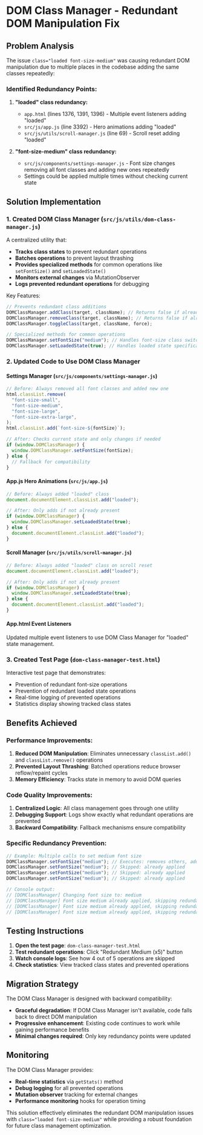 # DOM Class Manager - Redundant DOM Manipulation Fix

## Problem Analysis

The issue `class="loaded font-size-medium"` was causing redundant DOM manipulation due to multiple places in the codebase adding the same classes repeatedly:

### Identified Redundancy Points:

1. **"loaded" class redundancy:**
   - `app.html` (lines 1376, 1391, 1396) - Multiple event listeners adding "loaded"
   - `src/js/app.js` (line 3392) - Hero animations adding "loaded"
   - `src/js/utils/scroll-manager.js` (line 69) - Scroll reset adding "loaded"

2. **"font-size-medium" class redundancy:**
   - `src/js/components/settings-manager.js` - Font size changes removing all font classes and adding new ones repeatedly
   - Settings could be applied multiple times without checking current state

## Solution Implementation

### 1. Created DOM Class Manager (`src/js/utils/dom-class-manager.js`)

A centralized utility that:

- **Tracks class states** to prevent redundant operations
- **Batches operations** to prevent layout thrashing
- **Provides specialized methods** for common operations like `setFontSize()` and `setLoadedState()`
- **Monitors external changes** via MutationObserver
- **Logs prevented redundant operations** for debugging

Key Features:

```javascript
// Prevents redundant class additions
DOMClassManager.addClass(target, className); // Returns false if already present
DOMClassManager.removeClass(target, className); // Returns false if already absent
DOMClassManager.toggleClass(target, className, force);

// Specialized methods for common operations
DOMClassManager.setFontSize("medium"); // Handles font-size class switching
DOMClassManager.setLoadedState(true); // Handles loaded state specifically
```

### 2. Updated Code to Use DOM Class Manager

#### Settings Manager (`src/js/components/settings-manager.js`)

```javascript
// Before: Always removed all font classes and added new one
html.classList.remove(
  "font-size-small",
  "font-size-medium",
  "font-size-large",
  "font-size-extra-large",
);
html.classList.add(`font-size-${fontSize}`);

// After: Checks current state and only changes if needed
if (window.DOMClassManager) {
  window.DOMClassManager.setFontSize(fontSize);
} else {
  // Fallback for compatibility
}
```

#### App.js Hero Animations (`src/js/app.js`)

```javascript
// Before: Always added "loaded" class
document.documentElement.classList.add("loaded");

// After: Only adds if not already present
if (window.DOMClassManager) {
  window.DOMClassManager.setLoadedState(true);
} else {
  document.documentElement.classList.add("loaded");
}
```

#### Scroll Manager (`src/js/utils/scroll-manager.js`)

```javascript
// Before: Always added "loaded" class on scroll reset
document.documentElement.classList.add("loaded");

// After: Only adds if not already present
if (window.DOMClassManager) {
  window.DOMClassManager.setLoadedState(true);
} else {
  document.documentElement.classList.add("loaded");
}
```

#### App.html Event Listeners

Updated multiple event listeners to use DOM Class Manager for "loaded" state management.

### 3. Created Test Page (`dom-class-manager-test.html`)

Interactive test page that demonstrates:

- Prevention of redundant font-size operations
- Prevention of redundant loaded state operations
- Real-time logging of prevented operations
- Statistics display showing tracked class states

## Benefits Achieved

### Performance Improvements:

1. **Reduced DOM Manipulation**: Eliminates unnecessary `classList.add()` and `classList.remove()` operations
2. **Prevented Layout Thrashing**: Batched operations reduce browser reflow/repaint cycles
3. **Memory Efficiency**: Tracks state in memory to avoid DOM queries

### Code Quality Improvements:

1. **Centralized Logic**: All class management goes through one utility
2. **Debugging Support**: Logs show exactly what redundant operations are prevented
3. **Backward Compatibility**: Fallback mechanisms ensure compatibility

### Specific Redundancy Prevention:

```javascript
// Example: Multiple calls to set medium font size
DOMClassManager.setFontSize("medium"); // Executes: removes others, adds font-size-medium
DOMClassManager.setFontSize("medium"); // Skipped: already applied
DOMClassManager.setFontSize("medium"); // Skipped: already applied
DOMClassManager.setFontSize("medium"); // Skipped: already applied

// Console output:
// [DOMClassManager] Changing font size to: medium
// [DOMClassManager] Font size medium already applied, skipping redundant operation
// [DOMClassManager] Font size medium already applied, skipping redundant operation
// [DOMClassManager] Font size medium already applied, skipping redundant operation
```

## Testing Instructions

1. **Open the test page**: `dom-class-manager-test.html`
2. **Test redundant operations**: Click "Redundant Medium (x5)" button
3. **Watch console logs**: See how 4 out of 5 operations are skipped
4. **Check statistics**: View tracked class states and prevented operations

## Migration Strategy

The DOM Class Manager is designed with backward compatibility:

- **Graceful degradation**: If DOM Class Manager isn't available, code falls back to direct DOM manipulation
- **Progressive enhancement**: Existing code continues to work while gaining performance benefits
- **Minimal changes required**: Only key redundancy points were updated

## Monitoring

The DOM Class Manager provides:

- **Real-time statistics** via `getStats()` method
- **Debug logging** for all prevented operations
- **Mutation observer** tracking for external changes
- **Performance monitoring** hooks for operation timing

This solution effectively eliminates the redundant DOM manipulation issues with `class="loaded font-size-medium"` while providing a robust foundation for future class management optimization.
